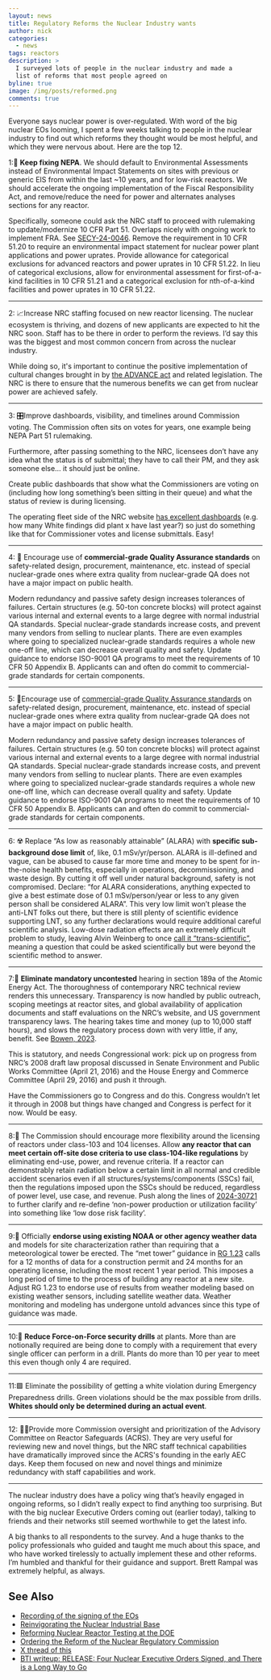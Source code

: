 ```yaml
---
layout: news
title: Regulatory Reforms the Nuclear Industry wants
author: nick
categories:
  - news
tags: reactors
description: >
  I surveyed lots of people in the nuclear industry and made a
  list of reforms that most people agreed on
byline: true
image: /img/posts/reformed.png
comments: true
---
```


<div class="row">
<div class="col-md-8" markdown="1">

Everyone says nuclear power is over-regulated. With word of the big nuclear EOs
looming, I spent a few weeks talking to people in the nuclear industry to find
out which reforms they thought would be most helpful, and which they were
nervous about. Here are the top 12.

1:🌳 **Keep fixing NEPA**. We should default to Environmental Assessments instead of
Environmental Impact Statements on sites with previous or generic EIS from
within the last ~10 years, and for low-risk reactors. We should accelerate the
ongoing implementation of the Fiscal Responsibility Act, and remove/reduce the
need for power and alternates analyses sections for any reactor.

Specifically, someone could ask the NRC staff to proceed with rulemaking to
update/modernize 10 CFR Part 51. Overlaps nicely with ongoing work to implement
FRA. See [SECY-24-0046](https://www.nrc.gov/docs/ML2407/ML24078A013.html).
Remove the requirement in 10 CFR 51.20 to require an environmental impact
statement for nuclear power plant applications and power uprates. Provide
allowance for categorical exclusions for advanced reactors and power uprates in
10 CFR 51.22. In lieu of categorical exclusions, allow for environmental
assessment for first-of-a-kind facilities in 10 CFR 51.21 and a categorical
exclusion for nth-of-a-kind facilities and power uprates in 10 CFR 51.22.

<hr/>

2: 📈Increase NRC staffing focused on new reactor licensing. The nuclear
ecosystem is thriving, and dozens of new applicants are expected to hit the NRC
soon. Staff has to be there in order to perform the reviews. I’d say this was
the biggest and most common concern from across the nuclear industry.

While doing so, it's important to continue the positive implementation of
cultural changes brought in by [the ADVANCE
act](https://www.nrc.gov/about-nrc/governing-laws/advance-act.html) and related
legislation. The NRC is there to ensure that the numerous benefits we can get
from nuclear power are achieved safely.

<hr/>

3: 🎛️Improve dashboards, visibility, and timelines around Commission voting.
The Commission often sits on votes for years, one example being NEPA Part 51
rulemaking.

Furthermore, after passing something to the NRC, licensees don’t have any idea
what the status is of submittal; they have to call their PM, and they ask
someone else… it should just be online.

Create public dashboards that show what the Commissioners are voting on
(including how long something’s been sitting in their queue) and what the status
of review is during licensing.

The operating fleet side of the NRC website [has excellent
dashboards](https://www.nrc.gov/reactors/operating/oversight/docket-chart.html?docket=cook1)
(e.g. how many White findings did plant x have last year?) so just do something
like that for Commissioner votes and license submittals. Easy!

<hr/>

4: 🧷 Encourage use of **commercial-grade Quality Assurance standards** on
safety-related design, procurement, maintenance, etc. instead of special
nuclear-grade ones where extra quality from nuclear-grade QA does not have a
major impact on public health.

Modern redundancy and passive safety design increases tolerances of failures.
Certain structures (e.g. 50-ton concrete blocks) will protect against various
internal and external events to a large degree with normal industrial QA
standards. Special nuclear-grade standards increase costs, and prevent many
vendors from selling to nuclear plants. There are even examples where going to
specialized nuclear-grade standards requires a whole new one-off line, which can
decrease overall quality and safety. Update guidance to endorse ISO-9001 QA
programs to meet the requirements of 10 CFR 50 Appendix B. Applicants can and
often do commit to commercial-grade standards for certain components.

<hr/>

5: 🧷Encourage use of [commercial-grade Quality Assurance
standards](https://www.iaea.org/publications/15505/suitability-evaluation-of-commercial-grade-products-for-use-in-nuclear-power-plant-safety-systems)
on safety-related design, procurement, maintenance, etc. instead of special
nuclear-grade ones where extra quality from nuclear-grade QA does not have a
major impact on public health.

Modern redundancy and passive safety design increases tolerances of failures.
Certain structures (e.g. 50 ton concrete blocks) will protect against various
internal and external events to a large degree with normal industrial QA
standards. Special nuclear-grade standards increase costs, and prevent many
vendors from selling to nuclear plants. There are even examples where going to
specialized nuclear-grade standards requires a whole new one-off line, which can
decrease overall quality and safety. Update guidance to endorse ISO-9001 QA
programs to meet the requirements of 10 CFR 50 Appendix B. Applicants can and
often do commit to commercial-grade standards for certain components.

<hr/>

6: ☢️ Replace “As low as reasonably attainable” (ALARA) with **specific
sub-background dose limit** of, like, 0.1 mSv/yr/person. ALARA is ill-defined
and vague, can be abused to cause far more time and money to be spent for
in-the-noise health benefits, especially in operations, decommissioning, and
waste design. By cutting it off well under natural background, safety is not
compromised. Declare: “for ALARA considerations, anything expected to give a
best estimate dose of 0.1 mSv/person/year or less to any given person shall be
considered ALARA”. This very low limit won’t please the anti-LNT folks out
there, but there is still plenty of scientific evidence supporting LNT, so any
further declarations would require additional careful scientific analysis.
Low-dose radiation effects are an extremely difficult problem to study, leaving
Alvin Weinberg to once [call it
“trans-scientific”](https://www.science.org/doi/epdf/10.1126/science.177.4045.211),
meaning a question that could be asked scientifically but were beyond the
scientific method to answer.

<hr/>

7:🤝 **Eliminate mandatory uncontested** hearing in section 189a of the Atomic
Energy Act. The thoroughness of contemporary NRC technical review renders this
unnecessary. Transparency is now handled by public outreach, scoping meetings at
reactor sites, and global availability of application documents and staff
evaluations on the NRC’s website, and US government transparency laws. The
hearing takes time and money (up to 10,000 staff hours), and slows the
regulatory process down with very little, if any, benefit. See [Bowen,
2023](https://www.energypolicy.columbia.edu/publications/improving-the-efficiency-of-nrc-power-reactor-licensing-the-1957-mandatory-hearing-reconsidered/).

This is statutory, and needs Congressional work: pick up on progress from NRC’s
2008 draft law proposal discussed in Senate Environment and Public Works
Committee (April 21, 2016) and the House Energy and Commerce Committee (April
29, 2016) and push it through.

Have the Commissioners go to Congress and do this. Congress wouldn’t let it
through in 2008 but things have changed and Congress is perfect for it now.
Would be easy.

<hr/>

8:🦺 The Commission should encourage more flexibility around the licensing of
reactors under class-103 and 104 licenses. Allow **any reactor that can meet
certain off-site dose criteria to use class-104-like regulations** by
eliminating end-use, power, and revenue criteria. If a reactor can demonstrably
retain radiation below a certain limit in all normal and credible accident
scenarios even if all structures/systems/components (SSCs) fail, then the
regulations imposed upon the SSCs should be reduced, regardless of power level,
use case, and revenue. Push along the lines of
[2024-30721](https://www.federalregister.gov/documents/2024/12/30/2024-30721/non-power-production-or-utilization-facility-license-renewal)
to further clarify and re-define ‘non-power production or utilization facility’
into something like ‘low dose risk facility’.

<hr/>

9:🍃 Officially **endorse using existing NOAA or other agency weather data** and
models for site characterization rather than requiring that a meteorological
tower be erected. The “met tower” guidance in [RG
1.23](https://www.nrc.gov/docs/ML0703/ML070350028.pdf) calls for a 12 months of
data for a construction permit and 24 months for an operating license, including
the most recent 1 year period. This imposes a long period of time to the process
of building any reactor at a new site. Adjust RG 1.23 to endorse use of results
from weather modeling based on existing weather sensors, including satellite
weather data. Weather monitoring and modeling has undergone untold advances
since this type of guidance was made.

<hr/>

10:💂 **Reduce Force-on-Force security drills** at plants. More than are notionally
required are being done to comply with a requirement that every single officer
can perform in a drill. Plants do more than 10 per year to meet this even though
only 4 are required.

<hr/>

11:🟩 Eliminate the possibility of getting a white violation during Emergency
Preparedness drills. Green violations should be the max possible from drills.
**Whites should only be determined during an actual event**.

<hr/>

12: 🧑‍⚖️Provide more Commission oversight and prioritization of the Advisory
Committee on Reactor Safeguards (ACRS). They are very useful for reviewing new
and novel things, but the NRC staff technical capabilities have dramatically
improved since the ACRS's founding in the early AEC days. Keep them focused on
new and novel things and minimize redundancy with staff capabilities and work.

<hr/>

The nuclear industry does have a policy wing that’s heavily engaged in ongoing
reforms, so I didn’t really expect to find anything too surprising. But with the
big nuclear Executive Orders coming out (earlier today), talking to friends and their
networks still seemed worthwhile to get the latest info.

A big thanks to all respondents to the survey. And a huge thanks to the policy
professionals who guided and taught me much about this space, and who have
worked tirelessly to actually implement these and other reforms. I’m humbled and
thankful for their guidance and support. Brett Rampal was extremely helpful, as always.

## See Also

- [Recording of the signing of the EOs](https://www.youtube.com/watch?v=O9rCTRL6vmQ)
- [Reinvigorating the Nuclear Industrial Base](https://www.whitehouse.gov/presidential-actions/2025/05/reinvigorating-the-nuclear-industrial-base/)
- [Reforming Nuclear Reactor Testing at the DOE](https://www.whitehouse.gov/presidential-actions/2025/05/reforming-nuclear-reactor-testing-at-the-department-of-energy/)
- [Ordering the Reform of the Nuclear Regulatory Commission](https://www.whitehouse.gov/presidential-actions/2025/05/ordering-the-reform-of-the-nuclear-regulatory-commission/)
- [X thread of this](https://x.com/whatisnuclear/status/1925922832787100040)
- [BTI writeup: RELEASE: Four Nuclear Executive Orders Signed, and There is a Long Way to Go](https://thebreakthrough.org/press/release-four-nuclear-executive-orders-signed-and-there-is-a-long-way-to-go)

</div>
</div>
